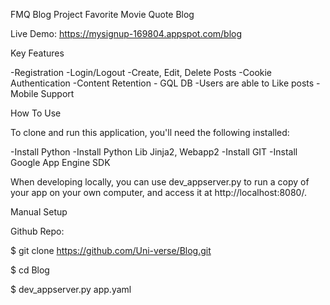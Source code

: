 FMQ Blog Project
Favorite Movie Quote Blog
 
Live Demo: https://mysignup-169804.appspot.com/blog

Key Features

-Registration
-Login/Logout
-Create, Edit, Delete Posts
-Cookie Authentication
-Content Retention - GQL DB
-Users are able to Like posts
-Mobile Support

How To Use

To clone and run this application, you'll need the following installed:

-Install Python
-Install Python Lib Jinja2, Webapp2
-Install GIT
-Install Google App Engine SDK

When developing locally, you can use dev_appserver.py to run a copy of your app on your own computer, and access it at http://localhost:8080/.


Manual Setup

Github Repo:

$ git clone https://github.com/Uni-verse/Blog.git 

$ cd Blog

$ dev_appserver.py app.yaml
